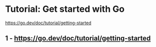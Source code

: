 # Tutorial: Get started with Go
https://go.dev/doc/tutorial/getting-started

## 1 - https://go.dev/doc/tutorial/getting-started

